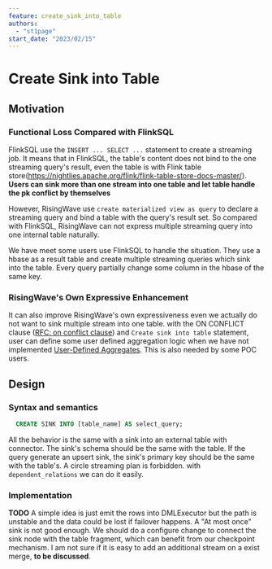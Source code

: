 ```yaml
---
feature: create_sink_into_table
authors:
  - "st1page"
start_date: "2023/02/15"
---
```


# Create Sink into Table

## Motivation

### Functional Loss Compared with FlinkSQL
FlinkSQL use the `INSERT ... SELECT ...` statement to create a streaming job. It means that in FlinkSQL, the table's content does not bind to the one streaming query's result, even the table is with Flink table store(https://nightlies.apache.org/flink/flink-table-store-docs-master/). **Users can sink more than one stream into one table and let table handle the pk conflict by themselves**

However, RisingWave use `create materialized view as query` to declare a streaming query and bind a table with the query's result set. So compared with FlinkSQL, RisingWave can not express multiple streaming query into one internal table naturally.

We have meet some users use FlinkSQL to handle the situation. They use a hbase as a result table and create multiple streaming queries which sink into the table. Every query partially change some column in the hbase of the same key. 

###  RisingWave's Own Expressive Enhancement
It can also improve RisingWave's own expressiveness even we actually do not want to sink multiple stream into one table. with the ON CONFLICT clause ([RFC: on conflict clause](https://github.com/risingwavelabs/rfcs/pull/48)) and `Create sink into table` statement, user can define some user defined aggregation logic when we have not implemented [User-Defined Aggregates](https://www.postgresql.org/docs/current/xaggr.html).
This is also needed by some POC users.

## Design
### Syntax and semantics
```SQL
  CREATE SINK INTO [table_name] AS select_query;
```
All the behavior is the same with a sink into an external table with connector. 
The sink's schema should be the same with the table.
If the query generate an upsert sink, the sink's primary key should be the same with the table's.
A circle streaming plan is forbidden. with `dependent_relations` we can do it easily.

### Implementation
**TODO**
A simple idea is just emit the rows into DMLExecutor but the path is unstable and the data could be lost if failover happens. A "At most once" sink is not good enough.
We should do a configure change to connect the sink node with the table fragment, which can benefit from our checkpoint mechanism. I am not sure if it is easy to add an additional stream on a exist merge, **to be discussed**. 